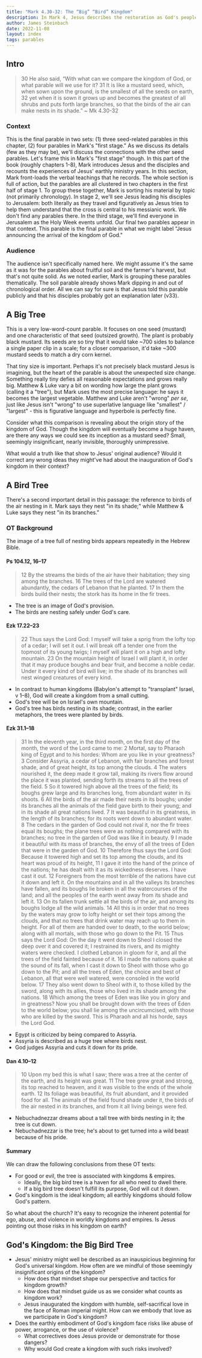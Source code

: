 ```yaml
---
title: "Mark 4.30-32: The “Big” “Bird” Kingdom"
description: In Mark 4, Jesus describes the restoration as God's people, planted as word-obeying seed.
author: James Steinbach
date: 2022-11-08
layout: index
tags: parables
---
```


## Intro

> 30 He also said, “With what can we compare the kingdom of God, or what parable will we use for it? 31 It is like a mustard seed, which, when sown upon the ground, is the smallest of all the seeds on earth, 32 yet when it is sown it grows up and becomes the greatest of all shrubs and puts forth large branches, so that the birds of the air can make nests in its shade.”
> ~ Mk 4.30-32

### Context

This is the final parable in two sets: (1) three seed-related parables in this chapter, (2) four parables in Mark's "first stage." As we discuss its details (few as they may be), we'll discuss the connections with the other seed parables. Let's frame this in Mark's "first stage" though. In this part of the book (roughly chapters 1-8), Mark introduces Jesus and the disciples and recounts the experiences of Jesus' earthly ministry years. In this section, Mark front-loads the verbal teachings that he records. The whole section is full of action, but the parables are all clustered in two chapters in the first half of stage 1. To group these together, Mark is sorting his material by topic (not primarily chronology). In stage 2, we'll see Jesus leading his disciples to Jerusalem: both literally as they travel and figuratively as Jesus tries to help them understand that the cross is central to his messianic work. We don't find any parables there. In the third stage, we'll find everyone in Jerusalem as the Holy Week events unfold. Our final two parables appear in that context. This parable is the final parable in what we might label "Jesus announcing the arrival of the kingdom of God."

### Audience

The audience isn't specifically named here. We might assume it's the same as it was for the parables about fruitful soil and the farmer's harvest, but that's not quite solid. As we noted earlier, Mark is grouping these parables thematically. The soil parable already shows Mark dipping in and out of chronological order. All we can say for sure is that Jesus told this parable publicly and that his disciples probably got an explanation later (v33).

## A Big Tree

This is a very low-word-count parable. It focuses on one seed (mustard) and one characteristic of that seed (outsized growth). The plant is probably black mustard. Its seeds are so tiny that it would take ~700 sides to balance a single paper clip in a scale; for a closer comparison, it'd take ~300 mustard seeds to match a dry corn kernel.

That tiny size is important. Perhaps it's not precisely black mustard Jesus is imagining, but the heart of the parable is about the unexpected size change. Something really tiny defies all reasonable expectations and grows really big. Matthew & Luke vary a bit on wording how large the plant grows (calling it a "tree"), but Mark uses the most precise language: he says it becomes the largest vegetable. Matthew and Luke aren't "wrong" _per se_, just like Jesus isn't "wrong" to use superlative language like "smallest" / "largest" - this is figurative language and hyperbole is perfectly fine.

Consider what this comparison is revealing about the origin story of the kingdom of God. Though the kingdom will eventually become a huge haven, are there any ways we could see its inception as a mustard seed? Small, seemingly insignificant, nearly invisible, thoroughly unimpressive.

What would a truth like that show to Jesus' original audience? Would it correct any wrong ideas they might've had about the inauguration of God's kingdom in their context?

## A Bird Tree

There's a second important detail in this passage: the reference to birds of the air nesting in it. Mark says they nest "in its shade;" while Matthew & Luke says they nest "in its branches."

### OT Background

The image of a tree full of nesting birds appears repeatedly in the Hebrew Bible.

#### Ps 104.12, 16–17

> 12 By the streams the birds of the air have their habitation;
> they sing among the branches.
> 16 The trees of the Lord are watered abundantly,
> the cedars of Lebanon that he planted.
> 17 In them the birds build their nests;
> the stork has its home in the fir trees.

* The tree is an image of God's provision.
* The birds are nesting safely under God's care.

#### Ezk 17.22–23

> 22 Thus says the Lord God:
> I myself will take a sprig
> from the lofty top of a cedar;
> I will set it out.
> I will break off a tender one
> from the topmost of its young twigs;
> I myself will plant it
> on a high and lofty mountain.
> 23 On the mountain height of Israel
> I will plant it,
> in order that it may produce boughs and bear fruit,
> and become a noble cedar.
> Under it every kind of bird will live;
> in the shade of its branches will nest
> winged creatures of every kind.

* In contrast to human kingdoms (Babylon's attempt to "transplant" Israel, v 1–8), God will create a kingdom from a small cutting.
* God's tree will be on Israel's own mountain.
* God's tree has birds nesting in its shade; contrast, in the earlier metaphors, the trees were planted by birds.

#### Ezk 31.1–18

> 31 In the eleventh year, in the third month, on the first day of the month, the word of the Lord came to me:
> 2 Mortal, say to Pharaoh king of Egypt and to his hordes:
> Whom are you like in your greatness?
> 3 Consider Assyria, a cedar of Lebanon,
> with fair branches and forest shade,
> and of great height,
> its top among the clouds.
> 4 The waters nourished it,
> the deep made it grow tall,
> making its rivers flow
> around the place it was planted,
> sending forth its streams
> to all the trees of the field.
> 5 So it towered high
> above all the trees of the field;
> its boughs grew large
> and its branches long,
> from abundant water in its shoots.
> 6 All the birds of the air
> made their nests in its boughs;
> under its branches all the animals of the field
> gave birth to their young;
> and in its shade
> all great nations lived.
> 7 It was beautiful in its greatness,
> in the length of its branches;
> for its roots went down
> to abundant water.
> 8 The cedars in the garden of God could not rival it,
> nor the fir trees equal its boughs;
> the plane trees were as nothing
> compared with its branches;
> no tree in the garden of God
> was like it in beauty.
> 9 I made it beautiful
> with its mass of branches,
> the envy of all the trees of Eden
> that were in the garden of God.
> 10 Therefore thus says the Lord God: Because it towered high and set its top among the clouds, and its heart was proud of its height,
> 11 I gave it into the hand of the prince of the nations; he has dealt with it as its wickedness deserves. I have cast it out.
> 12 Foreigners from the most terrible of the nations have cut it down and left it. On the mountains and in all the valleys its branches have fallen, and its boughs lie broken in all the watercourses of the land; and all the peoples of the earth went away from its shade and left it.
> 13 On its fallen trunk settle
> all the birds of the air,
> and among its boughs lodge
> all the wild animals.
> 14 All this is in order that no trees by the waters may grow to lofty height or set their tops among the clouds, and that no trees that drink water may reach up to them in height.
> For all of them are handed over to death,
> to the world below;
> along with all mortals,
> with those who go down to the Pit.
> 15 Thus says the Lord God: On the day it went down to Sheol I closed the deep over it and covered it; I restrained its rivers, and its mighty waters were checked. I clothed Lebanon in gloom for it, and all the trees of the field fainted because of it.
> 16 I made the nations quake at the sound of its fall, when I cast it down to Sheol with those who go down to the Pit; and all the trees of Eden, the choice and best of Lebanon, all that were well watered, were consoled in the world below.
> 17 They also went down to Sheol with it, to those killed by the sword, along with its allies, those who lived in its shade among the nations.
> 18 Which among the trees of Eden was like you in glory and in greatness? Now you shall be brought down with the trees of Eden to the world below; you shall lie among the uncircumcised, with those who are killed by the sword. This is Pharaoh and all his horde, says the Lord God.

* Egypt is criticized by being compared to Assyria.
* Assyria is described as a huge tree where birds nest.
* God judges Assyria and cuts it down for its pride.


#### Dan 4.10–12

> 10 Upon my bed this is what I saw;
> there was a tree at the center of the earth,
> and its height was great.
> 11 The tree grew great and strong,
> its top reached to heaven,
> and it was visible to the ends of the whole earth.
> 12 Its foliage was beautiful,
> its fruit abundant,
> and it provided food for all.
> The animals of the field found shade under it,
> the birds of the air nested in its branches,
> and from it all living beings were fed.

* Nebuchadnezzar dreams about a tall tree with birds nesting in it; the tree is cut down.
* Nebuchadnezzar is the tree; he's about to get turned into a wild beast because of his pride.

#### Summary

We can draw the following conclusions from these OT texts:

* For good or evil, the tree is associated with kingdoms & empires.
  * Ideally, the big bird tree is a haven for all who need to dwell there.
  * If a big bird tree doesn't fulfill its purpose, God will cut it down.
* God's kingdom is the ideal kingdom; all earthly kingdoms should follow God's pattern.

So what about the church? It's easy to recognize the inherent potential for ego, abuse, and violence in worldly kingdoms and empires. Is Jesus pointing out those risks in his kingdom on earth?

## God's Kingdom: the Big Bird Tree

* Jesus' ministry might well be described as an inauspicious beginning for God's universal kingdom. How often are we mindful of those seemingly insignificant origins of the kingdom?
  * How does that mindset shape our perspective and tactics for kingdom growth?
  * How does that mindset guide us as we consider what counts as kingdom work?
  * Jesus inaugurated the kingdom with humble, self-sacrifical love in the face of Roman imperial might. How can we embody that love as we participate in God's kingdom?
* Does the earthly embodiment of God's kingdom face risks like abuse of power, arrogance, or the use of violence?
  * What correctives does Jesus provide or demonstrate for those dangers?
  * Why would God create a kingdom with such risks involved?
